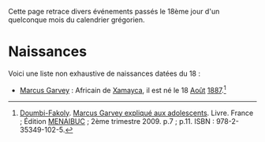 <!-- TITLE: 18 -->
<!-- SUBTITLE: A quick summary of 18 -->

Cette page retrace divers événements passés le 18ème jour d'un quelconque mois du calendrier grégorien.

# Naissances
Voici une liste non exhaustive de naissances datées du 18 :
* [Marcus Garvey](/personnalite/homme/polymathe/caraibes/midi/colonie/xamayca/marcus-gavey) : Africain de [Xamayca](/geographie/ile/caraibes/midi/xamayca), il est né le 18 [Août](/histoire/date/calendrier-gregorier/par-mois/aout) [1887](/histoire/date/calendrier-gregorien/par-annee/1887).[^1]


[^1]: [Doumbi-Fakoly](/personnalite/homme/guerrier/afrique/nord-ouest/empire/mali/fakoli-manden). [Marcus Garvey expliqué aux adolescents](/ouvrage/documentaire/marcus-garvey-explique-aux-adolescents). Livre. France ; Édition [MENAIBUC](/organisme/editeur/menaibuc) ; 2ème trimestre 2009. p.7 ; p.11. ISBN : 978-2-35349-102-5.